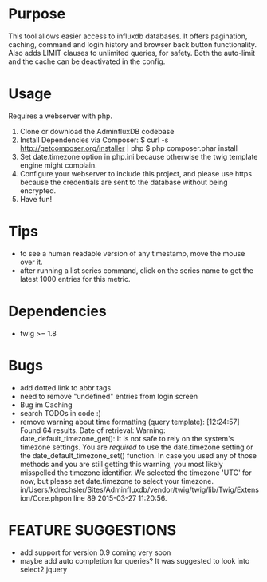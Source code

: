 # Purpose

This tool allows easier access to influxdb databases. It offers pagination, caching, command and login history and browser back button functionality. Also adds LIMIT clauses to unlimited queries, for safety. Both the auto-limit and the cache can be deactivated in the config.

# Usage

Requires a webserver with php.
1. Clone or download the AdminfluxDB codebase
2. Install Dependencies via Composer:
        $ curl -s http://getcomposer.org/installer | php
        $ php composer.phar install
3. Set date.timezone option in php.ini because otherwise the twig template engine might complain.
4. Configure your webserver to include this project, and please use https because the credentials are sent to the database without being encrypted.
5. Have fun!

# Tips
* to see a human readable version of any timestamp, move the mouse over it.
* after running a list series command, click on the series name to get the latest 1000 entries for this metric.

# Dependencies

* twig >= 1.8

# Bugs

* add dotted link to abbr tags
* need to remove "undefined" entries from login screen
* Bug im Caching
* search TODOs in code :)
* remove warning about time formatting (query template): [12:24:57] <Kay Drechsler> Found 64 results. Date of retrieval: 
Warning: date_default_timezone_get(): It is not safe to rely on the system's timezone settings. You are *required* to use the date.timezone setting or the date_default_timezone_set() function. In case you used any of those methods and you are still getting this warning, you most likely misspelled the timezone identifier. We selected the timezone 'UTC' for now, but please set date.timezone to select your timezone. in/Users/kdrechsler/Sites/Adminfluxdb/vendor/twig/twig/lib/Twig/Extension/Core.phpon line 89
2015-03-27 11:20:56.


# FEATURE SUGGESTIONS
* add support for version 0.9 coming very soon
* maybe add auto completion for queries? It was suggested to look into select2 jquery
